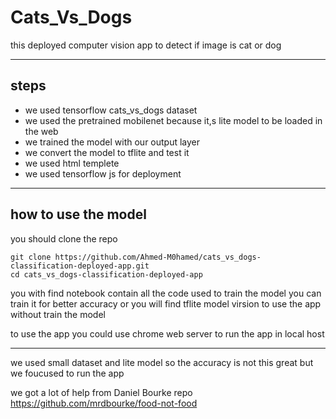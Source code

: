 # Cats_Vs_Dogs 
this deployed computer vision app to detect if image is cat or dog 



-----------------------
## steps 
- we used tensorflow cats_vs_dogs dataset 
- we used the pretrained mobilenet because it,s lite model to be loaded in the web 
- we trained the model with our output layer 
- we convert the model to tflite and test it 
- we used html templete
- we used tensorflow js for deployment 

--------------------------


## how to use the model 

you should clone the repo 

```
git clone https://github.com/Ahmed-M0hamed/cats_vs_dogs-classification-deployed-app.git
cd cats_vs_dogs-classification-deployed-app
``` 
you with find notebook contain all the code used to train the model you can train it for better accuracy 
or you will find tflite model virsion to use the app without train the model 

to use the app you could use chrome web server to run the app in local host 

-------------------------

we used small dataset and lite model so the accuracy is not this great but we 
foucused to run the app 

we got a lot of help from Daniel Bourke repo https://github.com/mrdbourke/food-not-food